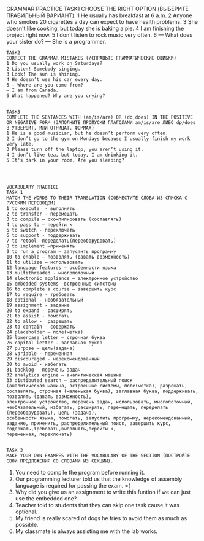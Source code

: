	
GRAMMAR PRACTICE
	TASK1
	CHOOSE THE RIGHT OPTION (ВЫБЕРИТЕ ПРАВИЛЬНЫЙ ВАРИАНТ).
	1 He usually has breakfast at 6 a.m.
	2 Anyone who smokes 20 cigarettes a day can expect to have health problems.
	3 She doesn't like cooking, but today she is baking a pie.
	4 I am finishing the project right now.
	5 I don't listen to rock music very often.
	6  — What does your sister do?
	— She is a programmer.
	

	TASK2
	CORRECT THE GRAMMAR MISTAKES (ИСПРАВЬТЕ ГРАММАТИЧЕСКИЕ ОШИБКИ)
	1 Do you usually work on Saturdays?
	2 Listen! Somebody singing.
	3 Look! The sun is shining.
	4 He doesn’t use his car every day.
	5 — Where are you come from?
	— I am from Canada.
	6 What happened? Why are you crying?
	

	TASK3
	COMPLETE THE SENTANCES WITH (am/is/are) OR (do,does) IN THE POSITIVE OR NEGATIVE FORM (ЗАПОЛНИТЕ ПРОПУСКИ ГЛАГОЛАМИ am/is/are ЛИБО dp/does В УТВЕРДИТ. ИЛИ ОТРИЦАТ. ФОРМАХ)
	1 He is a good musician, but he doesn’t perform very often.
	2 I don’t go to the gym on Mondays because I usually finish my work very late.
	3 Please turn off the laptop, you aren’t using it.
	4 I don’t like tea, but today, I am drinking it.
	5 It's dark in your room. Are you sleeping?
	

	

	VOCABULARY PRACTICE
	TASK 1
	MATCH THE WORDS TO THEIR TRANSLATION (СОВМЕСТИТЕ СЛОВА ИЗ СПИСКА С РУССКИМ ПЕРЕВОДОМ)
	1 to execute  - выполнять
	2 to transfer - перемещать
	3 to compile – скомпилировать (составлять)
	4 to pass to – перейти к
	5 to switch - переключать
	6 to support - поддерживать
	7 to retool –переделать(переоборудовать)
	8 to implement –применять
	9 to run a program – запустить программу
	10 to enable – позволять (давать возможность)
	11 to utilize – использовать
	12 language features – особенности языка
	13 multithreaded - многопоточный
	14 electronic appliance – электронное устройство
	15 embedded systems –встроенные ситстемы
	16 to complete a course – завершить курс
	17 to require - требовать
	18 optional - необязательный
	19 assignment - задание
	20 to expand - расширять
	21 to assist - помогать
	22 to allow -  разрешать
	23 to contain - содержать
	24 placeholder – поле(метка)
	25 lowercase letter – строчная буква
	26 capital letter – заглавная буква
	27 purpose – цель(задача)
	28 variable - переменная
	29 discouraged - нерекомендованный
	30 to avoid - избегать
	31 backlog – перечень задач
	32 analytics engine – аналитическая машина
	33 distibuted search – распределительный поиск
	(аналитическая машина, встроенные системы, поле(метка), разрешать, составлять, строчная (маленькая буква), заглавная буква, поддерживать, позволять (давать возможность),
	электронное устройство, перечень задач, использовать, многопоточный, необязательный, избегать, расширять, перемещать, переделать (переоборудовать), цель (задача), 
	особенности языка, помогать, запустить программу, нерекомендованный, задание, применить, распределительный поиск, завершить курс, содержать,требовать,выполнять,перейти к, 
	переменная, переключать)
	

	TASK 3
	MAKE YOUR OWN EXAMPES WITH THE VOCABULARY OF THE SECTION (ПОСТРОЙТЕ СВОИ ПРЕДЛОЖЕНИЯ СО СЛОВАМИ ИЗ СЕКЦИИ). 
	
  1. You need to compile the program before running it.
  2. Our programming lecturer told us that the knowledge of assembly language is required for passing the exam. =(
  3. Why did you give us an assignment to write this funtion if we can just use the embedded one?
  4. Teacher told to students that they can skip one task cause it was optional.
  5. My friend is really scared of dogs he tries to avoid them as much as possible.
  6. My classmate is always assisting me with the lab works.
	

